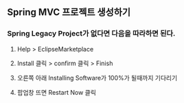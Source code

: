 ## Spring MVC 프로젝트 생성하기

### Spring Legacy Project가 없다면 다음을 따라하면 된다.

1. Help > EclipseMarketplace

2. Install 클릭 > confirm 클릭 > Finish
3. 오른쪽 아래 Installing Software가 100%가 될때까지 기다리기

3. 팝업창 뜨면 Restart Now 클릭

